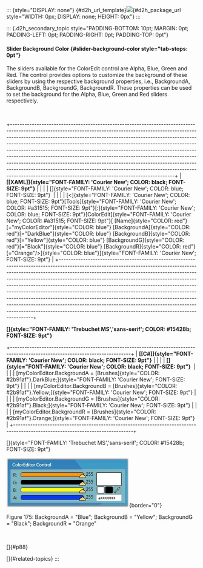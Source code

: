 ::: {style="DISPLAY: none"}
[](ms-xhelp:///?Id=d2h_url_template){#d2h_url_template}![](!package_url!){#d2h_package_url style="WIDTH: 0px; DISPLAY: none; HEIGHT: 0px"}
:::

::: {.d2h_secondary_topic style="PADDING-BOTTOM: 10pt; MARGIN: 0pt; PADDING-LEFT: 0pt; PADDING-RIGHT: 0pt; PADDING-TOP: 0pt"}
#### Slider Background Color {#slider-background-color style="tab-stops: 0pt"}

The sliders available for the ColorEdit control are Alpha, Blue, Green and Red. The control provides options to customize the background of these sliders by using the respective background properties, i.e., BackgroundA, BackgroundB, BackgroundG, BackgroundR. These properties can be used to set the background for the Alpha, Blue, Green and Red sliders respectively.

 

+-------------------------------------------------------------------------------------------------------------------------------------------------------------------------------------------------------------------------------------------------------------------------------------------------------------------------------------------------------------------------------------------------------------------------------------------------------------------------------------------------------------------------------------------------------------------------------------------------------------------------------------------------------------------------------------------------------------------+
| **[\[XAML\]]{style="FONT-FAMILY: 'Courier New'; COLOR: black; FONT-SIZE: 9pt"}**                                                                                                                                                                                                                                                                                                                                                                                                                                                                                                                                                                                                                                  |
|                                                                                                                                                                                                                                                                                                                                                                                                                                                                                                                                                                                                                                                                                                                   |
| []{style="FONT-FAMILY: 'Courier New'; COLOR: blue; FONT-SIZE: 9pt"}                                                                                                                                                                                                                                                                                                                                                                                                                                                                                                                                                                                                                                               |
|                                                                                                                                                                                                                                                                                                                                                                                                                                                                                                                                                                                                                                                                                                                   |
| [\<]{style="FONT-FAMILY: 'Courier New'; COLOR: blue; FONT-SIZE: 9pt"}[Tools]{style="FONT-FAMILY: 'Courier New'; COLOR: #a31515; FONT-SIZE: 9pt"}[:]{style="FONT-FAMILY: 'Courier New'; COLOR: blue; FONT-SIZE: 9pt"}[ColorEdit]{style="FONT-FAMILY: 'Courier New'; COLOR: #a31515; FONT-SIZE: 9pt"}[ [Name]{style="COLOR: red"}[=\"myColorEditor\"]{style="COLOR: blue"} [BackgroundA]{style="COLOR: red"}[=\"DarkBlue\"]{style="COLOR: blue"} [BackgroundB]{style="COLOR: red"}[=\"Yellow\"]{style="COLOR: blue"} [BackgroundG]{style="COLOR: red"}[=\"Black\"]{style="COLOR: blue"} [BackgroundR]{style="COLOR: red"}[=\"Orange\"/\>]{style="COLOR: blue"}]{style="FONT-FAMILY: 'Courier New'; FONT-SIZE: 9pt"} |
+-------------------------------------------------------------------------------------------------------------------------------------------------------------------------------------------------------------------------------------------------------------------------------------------------------------------------------------------------------------------------------------------------------------------------------------------------------------------------------------------------------------------------------------------------------------------------------------------------------------------------------------------------------------------------------------------------------------------+

**[]{style="FONT-FAMILY: 'Trebuchet MS','sans-serif'; COLOR: #15428b; FONT-SIZE: 9pt"}** 

+-------------------------------------------------------------------------------------------------------------------------------+
| **[\[C#\]]{style="FONT-FAMILY: 'Courier New'; COLOR: black; FONT-SIZE: 9pt"}**                                                |
|                                                                                                                               |
| **[]{style="FONT-FAMILY: 'Courier New'; COLOR: black; FONT-SIZE: 9pt"}**                                                      |
|                                                                                                                               |
| [myColorEditor.BackgroundA = [Brushes]{style="COLOR: #2b91af"}.DarkBlue;]{style="FONT-FAMILY: 'Courier New'; FONT-SIZE: 9pt"} |
|                                                                                                                               |
| [myColorEditor.BackgroundB = [Brushes]{style="COLOR: #2b91af"}.Yellow;]{style="FONT-FAMILY: 'Courier New'; FONT-SIZE: 9pt"}   |
|                                                                                                                               |
| [myColorEditor.BackgroundG = [Brushes]{style="COLOR: #2b91af"}.Black;]{style="FONT-FAMILY: 'Courier New'; FONT-SIZE: 9pt"}    |
|                                                                                                                               |
| [myColorEditor.BackgroundR = [Brushes]{style="COLOR: #2b91af"}.Orange;]{style="FONT-FAMILY: 'Courier New'; FONT-SIZE: 9pt"}   |
+-------------------------------------------------------------------------------------------------------------------------------+

[]{style="FONT-FAMILY: 'Trebuchet MS','sans-serif'; COLOR: #15428b; FONT-SIZE: 9pt"} 

![](ImagesExt/image30_175.jpg){border="0"}

Figure 175: BackgroundA = \"Blue\"; BackgroundB = \"Yellow\"; BackgroundG = \"Black\"; BackgroundR = \"Orange\"

 

[]{#p88} 

[]{#related-topics}
:::
